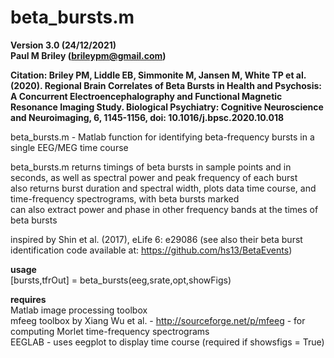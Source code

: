 # beta_bursts.m
**Version 3.0 (24/12/2021)**  
**Paul M Briley (brileypm@gmail.com)**  
  
**Citation: Briley PM, Liddle EB, Simmonite M, Jansen M, White TP et al. (2020). Regional Brain Correlates of Beta Bursts in Health and Psychosis: A Concurrent Electroencephalography and Functional Magnetic Resonance Imaging Study. Biological Psychiatry: Cognitive Neuroscience and Neuroimaging, 6, 1145-1156, doi: 10.1016/j.bpsc.2020.10.018**  
  
beta_bursts.m - Matlab function for identifying beta-frequency bursts in a single EEG/MEG time course  
  
beta_bursts.m returns timings of beta bursts in sample points and in seconds, as well as spectral power and peak frequency of each burst  
also returns burst duration and spectral width, plots data time course, and time-frequency spectrograms, with beta bursts marked  
can also extract power and phase in other frequency bands at the times of beta bursts  

inspired by Shin et al. (2017), eLife 6: e29086 (see also their beta burst identification code available at: https://github.com/hs13/BetaEvents)  
    
**usage**  
[bursts,tfrOut] = beta_bursts(eeg,srate,opt,showFigs)  
  
**requires**  
Matlab image processing toolbox  
mfeeg toolbox by Xiang Wu et al. - http://sourceforge.net/p/mfeeg - for computing Morlet time-frequency spectrograms  
EEGLAB - uses eegplot to display time course (required if showsfigs = True)  
  
